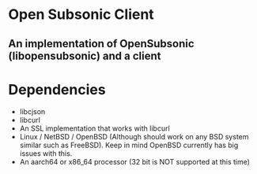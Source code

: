# Open Subsonic Client
## An implementation of OpenSubsonic (libopensubsonic) and a client

# Dependencies
- libcjson <br>
- libcurl <br>
- An SSL implementation that works with libcurl <br>
- Linux / NetBSD / OpenBSD (Although should work on any BSD system similar such as FreeBSD). Keep in mind OpenBSD currently has big issues with this.
- An aarch64 or x86_64 processor (32 bit is NOT supported at this time)
